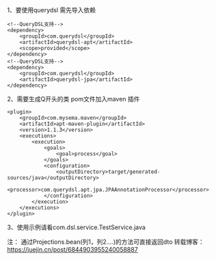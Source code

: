 1、要使用querydsl 需先导入依赖
```
<!--QueryDSL支持-->
<dependency>
    <groupId>com.querydsl</groupId>
    <artifactId>querydsl-apt</artifactId>
    <scope>provided</scope>
</dependency>
<!--QueryDSL支持-->
<dependency>
    <groupId>com.querydsl</groupId>
    <artifactId>querydsl-jpa</artifactId>
</dependency>
```
2、需要生成Q开头的类
pom文件加入maven 插件
```
<plugin>
    <groupId>com.mysema.maven</groupId>
    <artifactId>apt-maven-plugin</artifactId>
    <version>1.1.3</version>
    <executions>
        <execution>
            <goals>
                <goal>process</goal>
            </goals>
            <configuration>
                <outputDirectory>target/generated-sources/java</outputDirectory>
                <processor>com.querydsl.apt.jpa.JPAAnnotationProcessor</processor>
            </configuration>
        </execution>
    </executions>
</plugin>
```

3、使用示例请看com.dsl.service.TestService.java

注： 通过Projections.bean(列1，列2....)的方法可直接返回dto
转载博客：https://juejin.cn/post/6844903955240058887



